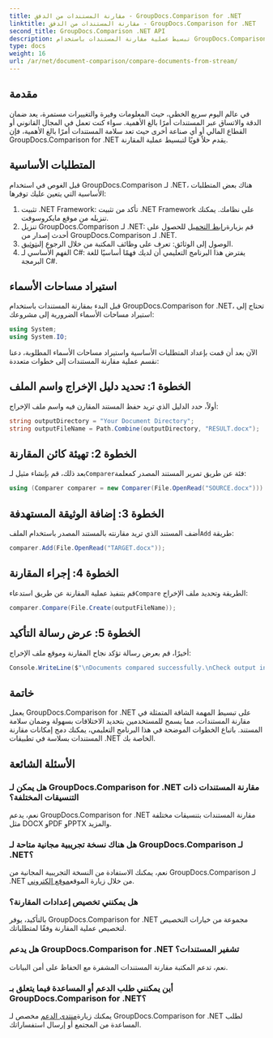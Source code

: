 ```yaml
---
title: مقارنة المستندات من الدفق - GroupDocs.Comparison for .NET
linktitle: مقارنة المستندات من الدفق - GroupDocs.Comparison for .NET
second_title: GroupDocs.Comparison .NET API
description: تبسيط عملية مقارنة المستندات باستخدام GroupDocs.Comparison لـ .NET. قارن المستندات بسهولة وتأكد من الدقة عبر الملفات.
type: docs
weight: 16
url: /ar/net/document-comparison/compare-documents-from-stream/
---
```

## مقدمة
في عالم اليوم سريع الخطى، حيث المعلومات وفيرة والتغييرات مستمرة، يعد ضمان الدقة والاتساق عبر المستندات أمرًا بالغ الأهمية. سواء كنت تعمل في المجال القانوني أو القطاع المالي أو أي صناعة أخرى حيث تعد سلامة المستندات أمرًا بالغ الأهمية، فإن GroupDocs.Comparison for .NET يقدم حلاً قويًا لتبسيط عملية المقارنة.
## المتطلبات الأساسية
قبل الغوص في استخدام GroupDocs.Comparison لـ .NET، هناك بعض المتطلبات الأساسية التي يتعين عليك توفرها:
1. تثبيت .NET Framework: تأكد من تثبيت .NET Framework على نظامك. يمكنك تنزيله من موقع مايكروسوفت.
2.  تنزيل GroupDocs.Comparison لـ .NET: قم بزيارة[رابط التحميل](https://releases.groupdocs.com/comparison/net/) للحصول على أحدث إصدار من GroupDocs.Comparison لـ .NET.
3.  الوصول إلى الوثائق: تعرف على وظائف المكتبة من خلال الرجوع إلى[توثيق](https://reference.groupdocs.com/comparison/net/).
4. الفهم الأساسي لـ C#: يفترض هذا البرنامج التعليمي أن لديك فهمًا أساسيًا للغة البرمجة C#.

## استيراد مساحات الأسماء
قبل البدء بمقارنة المستندات باستخدام GroupDocs.Comparison for .NET، تحتاج إلى استيراد مساحات الأسماء الضرورية إلى مشروعك:
```csharp
using System;
using System.IO;
```
الآن بعد أن قمت بإعداد المتطلبات الأساسية واستيراد مساحات الأسماء المطلوبة، دعنا نقسم عملية مقارنة المستندات إلى خطوات متعددة:
## الخطوة 1: تحديد دليل الإخراج واسم الملف
أولاً، حدد الدليل الذي تريد حفظ المستند المقارن فيه واسم ملف الإخراج:
```csharp
string outputDirectory = "Your Document Directory";
string outputFileName = Path.Combine(outputDirectory, "RESULT.docx");
```
## الخطوة 2: تهيئة كائن المقارنة
 بعد ذلك، قم بإنشاء مثيل لـ`Comparer`فئة عن طريق تمرير المستند المصدر كمعلمة:
```csharp
using (Comparer comparer = new Comparer(File.OpenRead("SOURCE.docx")))
```
## الخطوة 3: إضافة الوثيقة المستهدفة
 أضف المستند الذي تريد مقارنته بالمستند المصدر باستخدام الملف`Add` طريقة:
```csharp
comparer.Add(File.OpenRead("TARGET.docx"));
```
## الخطوة 4: إجراء المقارنة
 قم بتنفيذ عملية المقارنة عن طريق استدعاء`Compare` الطريقة وتحديد ملف الإخراج:
```csharp
comparer.Compare(File.Create(outputFileName));
```
## الخطوة 5: عرض رسالة التأكيد
أخيرًا، قم بعرض رسالة تؤكد نجاح المقارنة وموقع ملف الإخراج:
```csharp
Console.WriteLine($"\nDocuments compared successfully.\nCheck output in {outputDirectory}.");
```

## خاتمة
يعمل GroupDocs.Comparison for .NET على تبسيط المهمة الشاقة المتمثلة في مقارنة المستندات، مما يسمح للمستخدمين بتحديد الاختلافات بسهولة وضمان سلامة المستند. باتباع الخطوات الموضحة في هذا البرنامج التعليمي، يمكنك دمج إمكانات مقارنة المستندات بسلاسة في تطبيقات .NET الخاصة بك.
## الأسئلة الشائعة
### هل يمكن لـ GroupDocs.Comparison for .NET مقارنة المستندات ذات التنسيقات المختلفة؟
نعم، يدعم GroupDocs.Comparison for .NET مقارنة المستندات بتنسيقات مختلفة مثل DOCX وPDF وPPTX والمزيد.
### هل هناك نسخة تجريبية مجانية متاحة لـ GroupDocs.Comparison لـ .NET؟
 نعم، يمكنك الاستفادة من النسخة التجريبية المجانية من GroupDocs.Comparison لـ .NET من خلال زيارة الموقع[موقع إلكتروني](https://releases.groupdocs.com/).
### هل يمكنني تخصيص إعدادات المقارنة؟
بالتأكيد، يوفر GroupDocs.Comparison for .NET مجموعة من خيارات التخصيص لتخصيص عملية المقارنة وفقًا لمتطلباتك.
### هل يدعم GroupDocs.Comparison for .NET تشفير المستندات؟
نعم، تدعم المكتبة مقارنة المستندات المشفرة مع الحفاظ على أمن البيانات.
### أين يمكنني طلب الدعم أو المساعدة فيما يتعلق بـ GroupDocs.Comparison for .NET؟
 يمكنك زيارة[منتدى الدعم](https://forum.groupdocs.com/c/comparison/12) مخصص لـ GroupDocs.Comparison for .NET لطلب المساعدة من المجتمع أو إرسال استفساراتك.